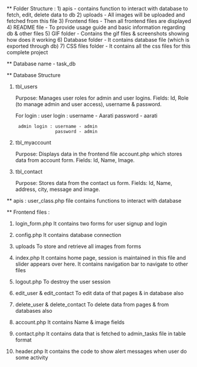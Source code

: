 ** Folder Structure :
		1) apis - contains function to interact with database to fetch, edit, delete data to db
		2) uploads - All images will be uploaded and fetched from this file
		3) Frontend files - Then all frontend files are displayed 
		4) README file - To provide usage guide and basic information regarding db & other files
		5) GIF folder - Contains the gif files & screenshots showing how does it working
		6) Database folder - It contains database file (which is exported through db)
		7) CSS files folder - It contains all the css files for this complete project

** Database name - task_db 

** Database Structure

1) tbl_users

	Purpose: Manages user roles for admin and user logins.
	Fields: Id, Role (to manage admin and user access), username & password.
 
 	For login :
 		user login :  username - Aarati
 					  password - aarati

 		admin login : username - admin
 					  password - admin

2) tbl_myaccount

	Purpose: Displays data in the frontend file account.php which stores data from account form.
	Fields: Id, Name, Image.


3) tbl_contact

	Purpose: Stores data from the contact us form.
	Fields: Id, Name, address, city, message and image.


** apis :
		user_class.php file contains functions to interact with database

** Frontend files :

1) login_form.php
	It contains two forms for user signup and login

2) config.php
	It contains database connection

3) uploads
	To store and retrieve all images from forms

4) index.php
	It contains home page, session is maintained in this file and slider appears over here. 
	It contains navigation bar to navigate to other files

5) logout.php
	To destroy the user session

6) edit_user & edit_contact
	To edit data of that pages & in database also

7) delete_user & delete_contact
	To delete data from pages & from databases also

8) account.php 
	It contains Name & image fields

9) contact.php
	It contains data that is fetched to admin_tasks file in table format

10) header.php
	It contains the code to show alert messages when user do some activity



